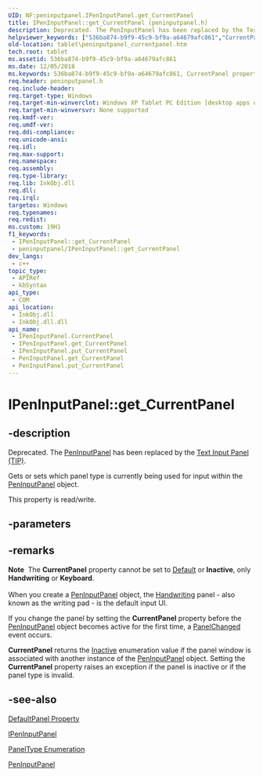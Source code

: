 ```yaml
---
UID: NF:peninputpanel.IPenInputPanel.get_CurrentPanel
title: IPenInputPanel::get_CurrentPanel (peninputpanel.h)
description: Deprecated. The PenInputPanel has been replaced by the Text Input Panel (TIP).Gets or sets which panel type is currently being used for input within the PenInputPanel object.
helpviewer_keywords: ["536ba874-b9f9-45c9-bf9a-a64679afc861","CurrentPanel property [Tablet PC]","CurrentPanel property [Tablet PC]","IPenInputPanel interface","IPenInputPanel interface [Tablet PC]","CurrentPanel property","IPenInputPanel.CurrentPanel","IPenInputPanel.get_CurrentPanel","IPenInputPanel::CurrentPanel","IPenInputPanel::get_CurrentPanel","IPenInputPanel::put_CurrentPanel","PenInputPanel.get_CurrentPanel","PenInputPanel.put_CurrentPanel","get_CurrentPanel","peninputpanel/IPenInputPanel::CurrentPanel","peninputpanel/IPenInputPanel::get_CurrentPanel","peninputpanel/IPenInputPanel::put_CurrentPanel","put_CurrentPanel","tablet.peninputpanel_currentpanel"]
old-location: tablet\peninputpanel_currentpanel.htm
tech.root: tablet
ms.assetid: 536ba874-b9f9-45c9-bf9a-a64679afc861
ms.date: 12/05/2018
ms.keywords: 536ba874-b9f9-45c9-bf9a-a64679afc861, CurrentPanel property [Tablet PC], CurrentPanel property [Tablet PC],IPenInputPanel interface, IPenInputPanel interface [Tablet PC],CurrentPanel property, IPenInputPanel.CurrentPanel, IPenInputPanel.get_CurrentPanel, IPenInputPanel::CurrentPanel, IPenInputPanel::get_CurrentPanel, IPenInputPanel::put_CurrentPanel, PenInputPanel.get_CurrentPanel, PenInputPanel.put_CurrentPanel, get_CurrentPanel, peninputpanel/IPenInputPanel::CurrentPanel, peninputpanel/IPenInputPanel::get_CurrentPanel, peninputpanel/IPenInputPanel::put_CurrentPanel, put_CurrentPanel, tablet.peninputpanel_currentpanel
req.header: peninputpanel.h
req.include-header: 
req.target-type: Windows
req.target-min-winverclnt: Windows XP Tablet PC Edition [desktop apps only]
req.target-min-winversvr: None supported
req.kmdf-ver: 
req.umdf-ver: 
req.ddi-compliance: 
req.unicode-ansi: 
req.idl: 
req.max-support: 
req.namespace: 
req.assembly: 
req.type-library: 
req.lib: InkObj.dll
req.dll: 
req.irql: 
targetos: Windows
req.typenames: 
req.redist: 
ms.custom: 19H1
f1_keywords:
 - IPenInputPanel::get_CurrentPanel
 - peninputpanel/IPenInputPanel::get_CurrentPanel
dev_langs:
 - c++
topic_type:
 - APIRef
 - kbSyntax
api_type:
 - COM
api_location:
 - InkObj.dll
 - InkObj.dll.dll
api_name:
 - IPenInputPanel.CurrentPanel
 - IPenInputPanel.get_CurrentPanel
 - IPenInputPanel.put_CurrentPanel
 - PenInputPanel.get_CurrentPanel
 - PenInputPanel.put_CurrentPanel
---
```


# IPenInputPanel::get_CurrentPanel


## -description

Deprecated.  The <a href="/windows/desktop/tablet/peninputpanel-class">PenInputPanel</a> has been replaced by the <a href="/windows/desktop/tablet/text-input-panel-reference">Text Input Panel (TIP)</a>.

Gets or sets which panel type is currently being used for input within the <a href="/windows/desktop/tablet/peninputpanel-class">PenInputPanel</a> object.



This property is read/write.

## -parameters

## -remarks

<div class="alert"><b>Note</b>  The <b>CurrentPanel</b> property cannot be set to <a href="/windows/desktop/api/peninputpanel/ne-peninputpanel-paneltype">Default</a> or <b>Inactive</b>, only <b>Handwriting</b> or <b>Keyboard</b>.</div>
<div> </div>
When you create a <a href="/windows/desktop/tablet/peninputpanel-class">PenInputPanel</a> object, the <a href="/windows/desktop/api/peninputpanel/ne-peninputpanel-paneltype">Handwriting</a> panel - also known as the writing pad - is the default input UI.

If you change the panel by setting the <b>CurrentPanel</b> property before the <a href="/windows/desktop/tablet/peninputpanel-class">PenInputPanel</a> object becomes active for the first time, a <a href="/windows/desktop/tablet/peninputpanel-panelchanged">PanelChanged</a> event occurs.

<b>CurrentPanel</b> returns the <a href="/windows/desktop/api/peninputpanel/ne-peninputpanel-paneltype">Inactive</a> enumeration value if the panel window is associated with another instance of the <a href="/windows/desktop/tablet/peninputpanel-class">PenInputPanel</a> object. Setting the <b>CurrentPanel</b> property raises an exception if the panel is inactive or if the panel type is invalid.

## -see-also

<a href="/windows/desktop/api/peninputpanel/nf-peninputpanel-ipeninputpanel-get_defaultpanel">DefaultPanel Property</a>



<a href="../peninputpanel/nn-peninputpanel-ipeninputpanel.md">IPenInputPanel</a>



<a href="/windows/desktop/api/peninputpanel/ne-peninputpanel-paneltype">PanelType Enumeration</a>



<a href="/windows/desktop/tablet/peninputpanel-class">PenInputPanel</a>
